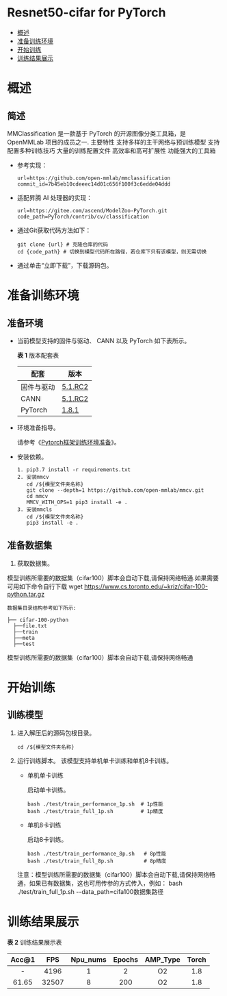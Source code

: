 # Resnet50-cifar for PyTorch

-   [概述](概述.md)
-   [准备训练环境](准备训练环境.md)
-   [开始训练](开始训练.md)
-   [训练结果展示](训练结果展示.md)



# 概述

## 简述

MMClassification 是一款基于 PyTorch 的开源图像分类工具箱，是 OpenMMLab 项目的成员之一.
    主要特性
        支持多样的主干网络与预训练模型
        支持配置多种训练技巧
        大量的训练配置文件
        高效率和高可扩展性
        功能强大的工具箱

- 参考实现：

  ```
  url=https://github.com/open-mmlab/mmclassification
  commit_id=7b45eb10cdeeec14d01c656f100f3c6edde04ddd
  ```

- 适配昇腾 AI 处理器的实现：

  ```
  url=https://gitee.com/ascend/ModelZoo-PyTorch.git
  code_path=PyTorch/contrib/cv/classification
  ```
  
- 通过Git获取代码方法如下：

  ```
  git clone {url} # 克隆仓库的代码
  cd {code_path} # 切换到模型代码所在路径，若仓库下只有该模型，则无需切换
  ```
  
- 通过单击“立即下载”，下载源码包。

# 准备训练环境

## 准备环境

- 当前模型支持的固件与驱动、 CANN 以及 PyTorch 如下表所示。

  **表 1**  版本配套表

  | 配套       | 版本                                                         |
  | ---------- | ------------------------------------------------------------ |
  | 固件与驱动 | [5.1.RC2](https://www.hiascend.com/hardware/firmware-drivers?tag=commercial) |
  | CANN       | [5.1.RC2](https://www.hiascend.com/software/cann/commercial?version=5.1.RC2) |
  | PyTorch    | [1.8.1](https://gitee.com/ascend/pytorch/tree/master/) |

- 环境准备指导。

  请参考《[Pytorch框架训练环境准备](https://www.hiascend.com/document/detail/zh/ModelZoo/pytorchframework/ptes)》。
  
- 安装依赖。
  ```
  1. pip3.7 install -r requirements.txt
  2. 安装mmcv
     cd /${模型文件夹名称}
     git clone --depth=1 https://github.com/open-mmlab/mmcv.git
     cd mmcv
     MMCV_WITH_OPS=1 pip3 install -e .
  3. 安装mmcls
     cd /${模型文件夹名称}
     pip3 install -e .
  ```


## 准备数据集

1. 获取数据集。

  模型训练所需要的数据集（cifar100）脚本会自动下载,请保持网络畅通.如果需要可用如下命令自行下载
    wget https://www.cs.toronto.edu/~kriz/cifar-100-python.tar.gz

   ```
   数据集目录结构参考如下所示:
   ```
    ├── cifar-100-python
      ├──file.txt   
      ├──train                  
      ├──meta     
      ├──test

 模型训练所需要的数据集（cifar100）脚本会自动下载,请保持网络畅通

# 开始训练

## 训练模型

1. 进入解压后的源码包根目录。

   ```
   cd /${模型文件夹名称}
   ```

2. 运行训练脚本。
   该模型支持单机单卡训练和单机8卡训练。

   - 单机单卡训练

     启动单卡训练。

     ```
     bash ./test/train_performance_1p.sh  # 1p性能
     bash ./test/train_full_1p.sh         # 1p精度 
     ```

   - 单机8卡训练

     启动8卡训练。
     ```
     bash ./test/train_performance_8p.sh   # 8p性能
     bash ./test/train_full_8p.sh          # 8p精度 
     ```

    注意：模型训练所需要的数据集（cifar100）脚本会自动下载,请保持网络畅通，如果已有数据集，这也可用传参的方式传入，例如：
      bash ./test/train_full_1p.sh --data_path=cifa100数据集路径

   

# 训练结果展示

**表 2**  训练结果展示表

| Acc@1  | FPS  | Npu_nums | Epochs | AMP_Type | Torch |
| :----: | :--: | :------: | :----: | :------: | :---: |
|   -    | 4196   |    1     |  2   |    O2    |  1.8  | 
| 61.65  | 32507  |    8     | 200  |    O2    |  1.8  |










